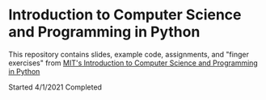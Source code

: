 # Introduction to Computer Science and Programming in Python

This repository contains slides, example code, assignments, and "finger exercises" from [MIT's Introduction to Computer Science and Programming in Python](https://ocw.mit.edu/courses/electrical-engineering-and-computer-science/6-0001-introduction-to-computer-science-and-programming-in-python-fall-2016/index.htm)

Started 4/1/2021
Completed 